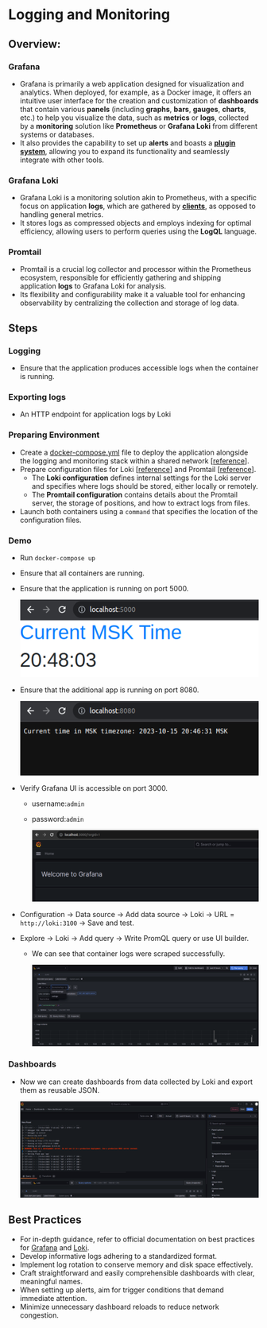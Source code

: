 # Logging and Monitoring

## Overview: 

### Grafana

- Grafana is primarily a web application designed for visualization and analytics. When deployed, for example, as a Docker image, it offers an intuitive user interface for the creation and customization of **dashboards** that contain various **panels** (including **graphs**, **bars**, **gauges**, **charts**, etc.) to help you visualize the data, such as **metrics** or **logs**, collected by a **monitoring** solution like **Prometheus** or **Grafana Loki** from different systems or databases.
- It also provides the capability to set up **alerts** and boasts a **[plugin system](https://grafana.com/grafana/plugins/)**, allowing you to expand its functionality and seamlessly integrate with other tools.


### Grafana Loki

- Grafana Loki is a monitoring solution akin to Prometheus, with a specific focus on application **logs**, which are gathered by **[clients](https://grafana.com/docs/loki/latest/clients/)**, as opposed to handling general metrics.
- It stores logs as compressed objects and employs indexing for optimal efficiency, allowing users to perform queries using the **LogQL** language.

### Promtail

- Promtail is a crucial log collector and processor within the Prometheus ecosystem, responsible for efficiently gathering and shipping application **logs** to Grafana Loki for analysis.
- Its flexibility and configurability make it a valuable tool for enhancing observability by centralizing the collection and storage of log data.

## Steps

### Logging

- Ensure that the application produces accessible logs when the container is running.

### Exporting logs

- An HTTP endpoint for application logs by Loki

### Preparing Environment
- Create a [docker-compose.yml](../monitoring/docker-compose.yaml) file to deploy the application alongside the logging and monitoring stack within a shared network [[reference](https://github.com/grafana/loki/blob/main/production/docker-compose.yaml)].
- Prepare configuration files for Loki [[reference](https://grafana.com/docs/loki/latest/configuration/examples/)] and Promtail [[reference](https://grafana.com/docs/loki/latest/clients/promtail/configuration/)].
  - The **Loki configuration** defines internal settings for the Loki server and specifies where logs should be stored, either locally or remotely.
  - The **Promtail configuration** contains details about the Promtail server, the storage of positions, and how to extract logs from files.
- Launch both containers using a `command` that specifies the location of the configuration files.



### Demo

- Run `docker-compose up` 
- Ensure that all containers are running.

- Ensure that the application is running on port 5000. 

  ![app_python](./images/app_python.png)

- Ensure that the additional app is running on port 8080. 

  ![app_go](./images/app_go.png)

- Verify Grafana UI is accessible on port 3000.

  - username:`admin`
  - password:`admin`

    ![grafana](./images/grafana.png)

- Configuration -> Data source -> Add data source -> Loki -> URL = `http://loki:3100` -> Save and test.

- Explore -> Loki -> Add query -> Write PromQL query or use UI builder. 
  - We can see that container logs were scraped successfully.

    ![containerlogs](./images/containerlogs.png)

    


### Dashboards

- Now we can create dashboards from data collected by Loki and export them as reusable JSON.

  ![monitoring-4](./images/monitoring.png)

  
## Best Practices

- For in-depth guidance, refer to official documentation on best practices for [Grafana](https://grafana.com/docs/grafana/latest/best-practices/) and [Loki](https://grafana.com/docs/loki/latest/best-practices/).
- Develop informative logs adhering to a standardized format.
- Implement log rotation to conserve memory and disk space effectively.
- Craft straightforward and easily comprehensible dashboards with clear, meaningful names.
- When setting up alerts, aim for trigger conditions that demand immediate attention.
- Minimize unnecessary dashboard reloads to reduce network congestion.
